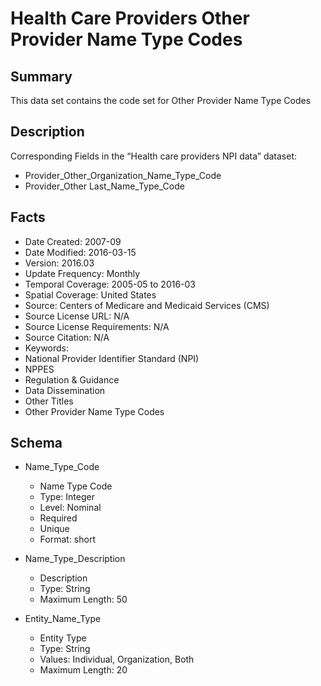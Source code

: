 # Health Care Providers Other Provider Name Type Codes

## Summary
This data set contains the code set for Other Provider Name Type Codes

## Description
Corresponding Fields in the “Health care providers NPI data” dataset: 
- Provider_Other_Organization_Name_Type_Code 
- Provider_Other Last_Name_Type_Code 


## Facts
- Date Created: 2007-09
- Date Modified: 2016-03-15
- Version: 2016.03
- Update Frequency: Monthly
- Temporal Coverage: 2005-05 to 2016-03
- Spatial Coverage: United States
- Source: Centers of Medicare and Medicaid Services (CMS)
- Source License URL: N/A
- Source License Requirements: N/A
- Source Citation: N/A
- Keywords:
 - National Provider Identifier Standard (NPI)
 - NPPES
 - Regulation & Guidance
 - Data Dissemination
- Other Titles
 - Other Provider Name Type Codes

## Schema
- Name_Type_Code
  - Name Type Code  
  - Type: Integer
  - Level: Nominal
  - Required
  - Unique
  - Format: short

- Name_Type_Description
  - Description  
  - Type: String
  - Maximum Length: 50

- Entity_Name_Type
  - Entity Type
  - Type: String
  - Values: Individual, Organization, Both
  - Maximum Length: 20
